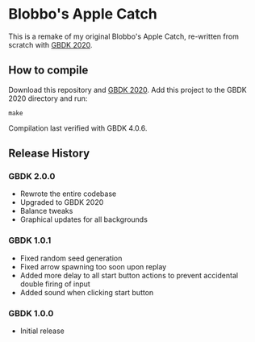 # Blobbo's Apple Catch

This is a remake of my original Blobbo's Apple Catch, re-written from scratch with [GBDK 2020](https://github.com/gbdk-2020).

## How to compile
Download this repository and [GBDK 2020](https://github.com/gbdk-2020). Add this project to the GBDK 2020 directory and run:
```
make
```
Compilation last verified with GBDK 4.0.6.

## Release History
### GBDK 2.0.0
* Rewrote the entire codebase
* Upgraded to GBDK 2020
* Balance tweaks
* Graphical updates for all backgrounds
### GBDK 1.0.1
* Fixed random seed generation
* Fixed arrow spawning too soon upon replay
* Added more delay to all start button actions to prevent accidental double firing of input
* Added sound when clicking start button
### GBDK 1.0.0
* Initial release
